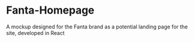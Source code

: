 # Fanta-Homepage
A mockup designed for the Fanta brand as a potential landing page for the site, developed in React
